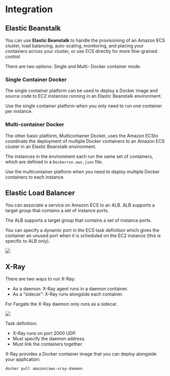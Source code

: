 # Integration

## Elastic Beanstalk

You can use **Elastic Beanstalk** to handle the provisioning of an Amazon ECS cluster, load balancing, auto-scaling, monitoring, and placing your containers across your cluster, or use ECS directly for more fine-grained control 

There are two options: Single and Multi- Docker container mode.

### Single Container Docker

The single container platform can be used to deploy a Docker image and source code to EC2 instances running in an Elastic Beanstalk environment.

Use the single container platform when you only need to run one container per instance.

### Multi-container Docker

The other basic platform, Multicontainer Docker, uses the Amazon ECSto coordinate the deployment of multiple Docker containers to an Amazon ECS cluster in an Elastic Beanstalk environment.

The instances in the environment each run the same set of containers, which are defined in a `Dockerrun.aws.json` file.

Use the multicontainer platform when you need to deploy multiple Docker containers to each instance.


## Elastic Load Balancer

You can associate a service on Amazon ECS to an ALB. ALB supports a target group that contains a set of instance ports. 

The ALB supports a target group that contains a set of instance ports.

You can specify a dynamic port in the ECS task definition which gives the container an unused port when it is scheduled on the EC2 instance (this is specific to ALB only).

![](https://digitalcloud.training/wp-content/uploads/2022/01/amazon-ecs-with-application-load-balancer-alb-1.jpeg)


## X-Ray

There are two ways to run X-Ray:

- As a daemon: X-Ray agent runs in a daemon container.
- As a “sidecar”: X-Ray runs alongside each container.

For Fargate the X-Ray daemon only runs as a sidecar.

![](https://digitalcloud.training/wp-content/uploads/2022/01/amazon-ecs-with-aws-x-ray-daemon-1.jpeg)

Task definition:

- X-Ray runs on port 2000 UDP.
- Must specify the daemon address.
- Must link the containers together.

X-Ray provides a Docker container image that you can deploy alongside your application:

```sh
docker pull amazon/aws-xray-daemon
```